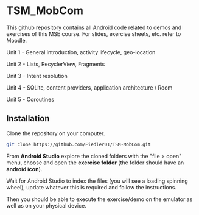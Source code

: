 # TSM_MobCom

This github repository contains all Android code related to demos and exercises of this MSE course. For slides, exercise sheets, etc. refer to Moodle.

Unit 1 - General introduction, activity lifecycle, geo-location

Unit 2 - Lists, RecyclerView, Fragments

Unit 3 - Intent resolution 

Unit 4 - SQLite, content providers, application architecture / Room

Unit 5 - Coroutines

## Installation

Clone the repository on your computer.

```bash
git clone https://github.com/Fiedler01/TSM-MobCom.git
```

From **Android Studio** explore the cloned folders with the "file > open" menu, choose and open the **exercise folder** (the folder should have an **android icon**).

Wait for Android Studio to index the files (you will see a loading spinning wheel), update whatever this is required and follow the instructions.

Then you should be able to execute the exercise/demo on the emulator as well as on your physical device.
